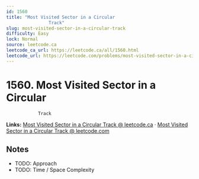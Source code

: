 ```yaml
--- 
id: 1560
title: "Most Visited Sector in a Circular
                Track"
slug: most-visited-sector-in-a-circular-track
difficulty: Easy
lock: Normal
source: leetcode.ca
leetcode_ca_url: https://leetcode.ca/all/1560.html
leetcode_url: https://leetcode.com/problems/most-visited-sector-in-a-circular-track/
---
```


# 1560. Most Visited Sector in a Circular
                Track

**Links:** [Most Visited Sector in a Circular
                Track @ leetcode.ca](https://leetcode.ca/all/1560.html) · [Most Visited Sector in a Circular
                Track @ leetcode.com](https://leetcode.com/problems/most-visited-sector-in-a-circular-track/)

## Notes
- TODO: Approach
- TODO: Time / Space Complexity
